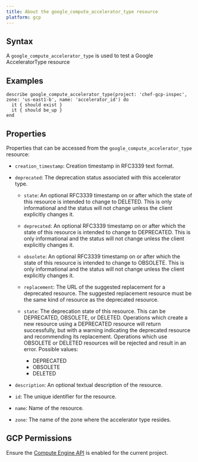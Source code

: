 ```yaml
---
title: About the google_compute_accelerator_type resource
platform: gcp
---
```


## Syntax
A `google_compute_accelerator_type` is used to test a Google AcceleratorType resource

## Examples
```
describe google_compute_accelerator_type(project: 'chef-gcp-inspec', zone: 'us-east1-b', name: 'accelerator_id') do
  it { should exist }
  it { should be_up }
end
```

## Properties
Properties that can be accessed from the `google_compute_accelerator_type` resource:


  * `creation_timestamp`: Creation timestamp in RFC3339 text format.

  * `deprecated`: The deprecation status associated with this accelerator type.

    * `state`: An optional RFC3339 timestamp on or after which the state of this resource is intended to change to DELETED. This is only informational and the status will not change unless the client explicitly changes it.

    * `deprecated`: An optional RFC3339 timestamp on or after which the state of this resource is intended to change to DEPRECATED. This is only informational and the status will not change unless the client explicitly changes it.

    * `obsolete`: An optional RFC3339 timestamp on or after which the state of this resource is intended to change to OBSOLETE. This is only informational and the status will not change unless the client explicitly changes it.

    * `replacement`: The URL of the suggested replacement for a deprecated resource. The suggested replacement resource must be the same kind of resource as the deprecated resource.

    * `state`: The deprecation state of this resource. This can be DEPRECATED, OBSOLETE, or DELETED. Operations which create a new resource using a DEPRECATED resource will return successfully, but with a warning indicating the deprecated resource and recommending its replacement. Operations which use OBSOLETE or DELETED resources will be rejected and result in an error.
    Possible values:
      * DEPRECATED
      * OBSOLETE
      * DELETED

  * `description`: An optional textual description of the resource.

  * `id`: The unique identifier for the resource.

  * `name`: Name of the resource.

  * `zone`: The name of the zone where the accelerator type resides.


## GCP Permissions

Ensure the [Compute Engine API](https://console.cloud.google.com/apis/library/compute.googleapis.com/) is enabled for the current project.
